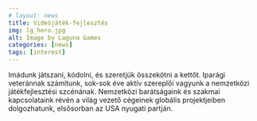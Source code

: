 ```yaml
---
# layout: news
title: Videójáték-fejlesztés
img: lg_hero.jpg
alt: Image by Laguna Games
categories: [news]
tags: [interest]
---
```


Imádunk játszani, kódolni, és szeretjük összekötni a kettőt. Iparági veteránnak számítunk, sok-sok éve aktív szereplői vagyunk a nemzetközi játékfejlesztési szcénának. Nemzetközi barátságaink és szakmai kapcsolataink révén a világ vezető cégeinek globális projektjeiben dolgozhatunk, elsősorban az USA nyugati partján.  
